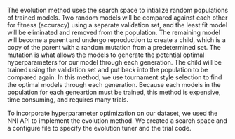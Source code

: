 The evolution method uses the search space to intialize random populations of trained models. Two random models will be compared against each other for fitness (accuracy) using a separate validation set, and the least fit model will be eliminated and removed from the population. The remaining model will become a parent and undergo reproduction to create a child, which is a copy of the parent with a random mutation from a predetermined set. The mutation is what allows the models to generate the potential optimal hyperparameters for our model through each generation. The child will be trained using the validation set and put back into the population to be compared again. In this method, we use tournament style selection to find the optimal models through each generation. Because each models in the population for each geneartion must be trained, this method is expensive, time consuming, and requires many trials.

To incorporate hyperparameter optimization on our dataset, we used the NNI API to implement the evolution method. We created a search space and a configure file to specify the evolution tuner and the trial code.
